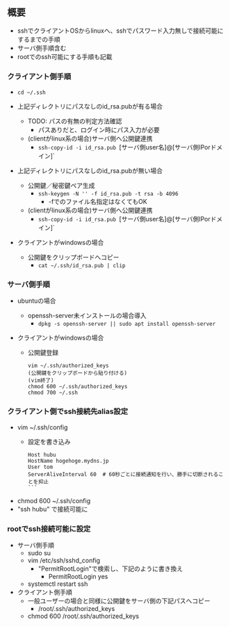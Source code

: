 ## 概要

* sshでクライアントOSからlinuxへ、sshでパスワード入力無しで接続可能にするまでの手順
* サーバ側手順含む
* rootでのssh可能にする手順も記載

### クライアント側手順

* `cd ~/.ssh`
* 上記ディレクトリにパスなしのid_rsa.pubが有る場合
    * TODO: パスの有無の判定方法確認
        * パスありだと、ログイン時にパス入力が必要
    * (clientがlinux系の場合)サーバ側へ公開鍵連携
        * `ssh-copy-id -i id_rsa.pub `[サーバ側user名]@[サーバ側IPorドメイン]`

* 上記ディレクトリにパスなしのid_rsa.pubが無い場合
    * 公開鍵／秘密鍵ペア生成
        * `ssh-keygen -N '' -f id_rsa.pub -t rsa -b 4096`
            * -fでのファイル名指定はなくてもOK
    * (clientがlinux系の場合)サーバ側へ公開鍵連携
        * `ssh-copy-id -i id_rsa.pub `[サーバ側user名]@[サーバ側IPorドメイン]`
* クライアントがwindowsの場合
    * 公開鍵をクリップボードへコピー
        * `cat ~/.ssh/id_rsa.pub | clip`

### サーバ側手順

* ubuntuの場合
    * openssh-server未インストールの場合導入
        * `dpkg -s openssh-server || sudo apt install openssh-server`

* クライアントがwindowsの場合
    * 公開鍵登録
        ```
        vim ~/.ssh/authorized_keys
        (公開鍵をクリップボードから貼り付ける)
        (vim終了)
        chmod 600 ~/.ssh/authorized_keys
        chmod 700 ~/.ssh
        ```

### クライアント側でssh接続先alias設定

* vim ~/.ssh/config
    * 設定を書き込み

        ````
        Host hubu
        HostName hogehoge.mydns.jp
        User tom
        ServerAliveInterval 60  # 60秒ごとに接続通知を行い、勝手に切断されることを抑止
        ```
* chmod 600 ~/.ssh/config
* "ssh hubu" で接続可能に

### rootでssh接続可能に設定

* サーバ側手順
    * sudo su
    * vim /etc/ssh/sshd_config
        * "PermitRootLogin"で検索し、下記のように書き換え
            * PermitRootLogin yes
    * systemctl restart ssh
* クライアント側手順
    * 一般ユーザーの場合と同様に公開鍵をサーバ側の下記パスへコピー
        * /root/.ssh/authorized_keys
    * chmod 600 /root/.ssh/authorized_keys
